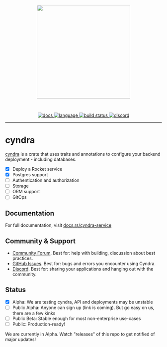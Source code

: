 <p align="center">
<img width="300" src="https://raw.githubusercontent.com/getsynth/cyndra/master/resources/logo-rectangle-transparent.png"/>
</p>
<br>
<p align=center>
  <a href="https://docs.rs/cyndra-service">
    <img alt="docs" src="https://img.shields.io/badge/doc-reference-orange">
  </a>
  <a href="https://github.com/getsynth/cyndra/search?l=rust">
    <img alt="language" src="https://img.shields.io/badge/language-Rust-orange.svg">
  </a>
  <a href="https://github.com/getsynth/cyndra/actions">
    <img alt="build status" src="https://img.shields.io/github/workflow/status/getsynth/cyndra/cargo-test"/>
  </a>
  <a href="https://discord.gg/H33rRDTm3p">
    <img alt="discord" src="https://img.shields.io/discord/803236282088161321?logo=discord"/>
  </a>
</p>

---

# cyndra

[cyndra](https://cyndra.rs) is a crate that uses traits and annotations to configure your backend deployment - including databases.

- [x] Deploy a Rocket service
- [x] Postgres support
- [ ] Authentication and authorization
- [ ] Storage
- [ ] ORM support
- [ ] GitOps

## Documentation

For full documentation, visit [docs.rs/cyndra-service](https://docs.rs/cyndra-service)

## Community & Support

- [Community Forum](https://github.com/getsynth/cyndra/discussions). Best for: help with building, discussion about best practices.
- [GitHub Issues](https://github.com/getsynth/cyndra/issues). Best for: bugs and errors you encounter using Cyndra.
- [Discord](https://discord.gg/H33rRDTm3p). Best for: sharing your applications and hanging out with the community.

## Status

- [x] Alpha: We are testing cyndra, API and deployments may be unstable
- [ ] Public Alpha: Anyone can sign up (link is coming). But go easy on us, there are a few kinks
- [ ] Public Beta: Stable enough for most non-enterprise use-cases
- [ ] Public: Production-ready!

We are currently in Alpha. Watch "releases" of this repo to get notified of major updates!
